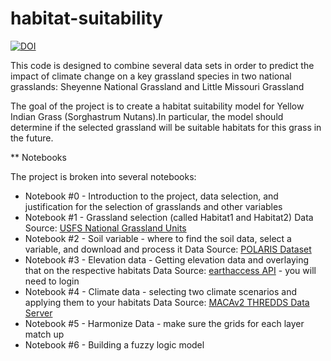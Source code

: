 # habitat-suitability
[![DOI](https://zenodo.org/badge/892297527.svg)](https://doi.org/10.5281/zenodo.14449380)

This code is designed to combine several data sets in order to predict the impact of climate change on a key grassland species in two national grasslands: Sheyenne National Grassland and Little Missouri Grassland

The goal of the project is to create a habitat suitability model for Yellow Indian Grass (Sorghastrum Nutans).In particular, the model should determine if the selected grassland will be suitable habitats for this grass in the future. 

** Notebooks

The project is broken into several notebooks: 

* Notebook #0 - Introduction to the project, data selection, and justification for the selection of grasslands and other variables
* Notebook #1 - Grassland selection (called Habitat1 and Habitat2)
    Data Source: [USFS National Grassland Units](https://data.fs.usda.gov/geodata/edw/edw_resources/shp/S_USA.NationalGrassland.zip)
* Notebook #2 - Soil variable - where to find the soil data, select a variable, and download and process it
    Data Source: [POLARIS Dataset](http://hydrology.cee.duke.edu/POLARIS/PROPERTIES/v1.0/)
* Notebook #3 - Elevation data - Getting elevation data and overlaying that on the respective habitats
    Data Source: [earthaccess API](https://github.com/nsidc/earthaccess/) - you will need to login
* Notebook #4 - Climate data - selecting two climate scenarios and applying them to your habitats
    Data Source: [MACAv2 THREDDS Data Server](http://thredds.northwestknowledge.net:8080/thredds/reacch_climate_CMIP5_macav2_catalog2.html)
* Notebook #5 - Harmonize Data - make sure the grids for each layer match up
* Notebook #6 - Building a fuzzy logic model

